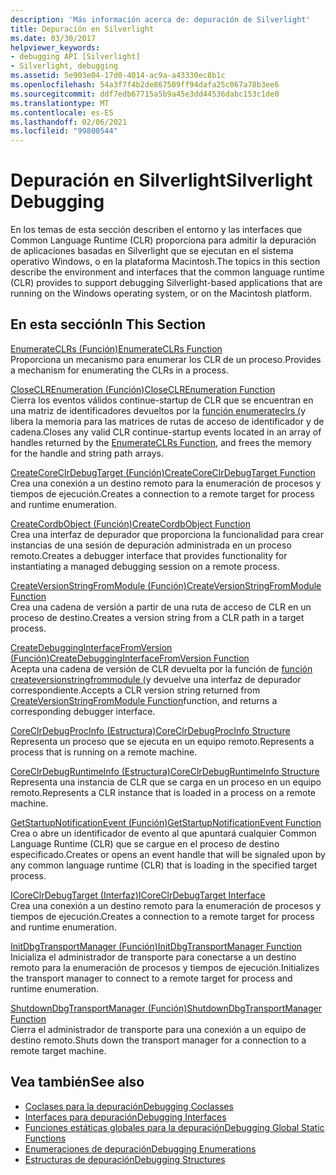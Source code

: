 ```yaml
---
description: 'Más información acerca de: depuración de Silverlight'
title: Depuración en Silverlight
ms.date: 03/30/2017
helpviewer_keywords:
- debugging API [Silverlight]
- Silverlight, debugging
ms.assetid: 5e903e04-17d0-4014-ac9a-a43330ec8b1c
ms.openlocfilehash: 54a3f7f4b2de867509ff94dafa25c067a78b3ee6
ms.sourcegitcommit: ddf7edb67715a5b9a45e3dd44536dabc153c1de0
ms.translationtype: MT
ms.contentlocale: es-ES
ms.lasthandoff: 02/06/2021
ms.locfileid: "99800544"
---
```

# <a name="silverlight-debugging"></a><span data-ttu-id="bd834-103">Depuración en Silverlight</span><span class="sxs-lookup"><span data-stu-id="bd834-103">Silverlight Debugging</span></span>

<span data-ttu-id="bd834-104">En los temas de esta sección describen el entorno y las interfaces que Common Language Runtime (CLR) proporciona para admitir la depuración de aplicaciones basadas en Silverlight que se ejecutan en el sistema operativo Windows, o en la plataforma Macintosh.</span><span class="sxs-lookup"><span data-stu-id="bd834-104">The topics in this section describe the environment and interfaces that the common language runtime (CLR) provides to support debugging Silverlight-based applications that are running on the Windows operating system, or on the Macintosh platform.</span></span>  
  
## <a name="in-this-section"></a><span data-ttu-id="bd834-105">En esta sección</span><span class="sxs-lookup"><span data-stu-id="bd834-105">In This Section</span></span>  

 [<span data-ttu-id="bd834-106">EnumerateCLRs (Función)</span><span class="sxs-lookup"><span data-stu-id="bd834-106">EnumerateCLRs Function</span></span>](enumerateclrs-function.md)  
 <span data-ttu-id="bd834-107">Proporciona un mecanismo para enumerar los CLR de un proceso.</span><span class="sxs-lookup"><span data-stu-id="bd834-107">Provides a mechanism for enumerating the CLRs in a process.</span></span>  
  
 [<span data-ttu-id="bd834-108">CloseCLREnumeration (Función)</span><span class="sxs-lookup"><span data-stu-id="bd834-108">CloseCLREnumeration Function</span></span>](closeclrenumeration-function.md)  
 <span data-ttu-id="bd834-109">Cierra los eventos válidos continue-startup de CLR que se encuentran en una matriz de identificadores devueltos por la [función enumerateclrs (](enumerateclrs-function.md)y libera la memoria para las matrices de rutas de acceso de identificador y de cadena.</span><span class="sxs-lookup"><span data-stu-id="bd834-109">Closes any valid CLR continue-startup events located in an array of handles returned by the [EnumerateCLRs Function](enumerateclrs-function.md), and frees the memory for the handle and string path arrays.</span></span>  
  
 [<span data-ttu-id="bd834-110">CreateCoreClrDebugTarget (Función)</span><span class="sxs-lookup"><span data-stu-id="bd834-110">CreateCoreClrDebugTarget Function</span></span>](createcoreclrdebugtarget-function.md)  
 <span data-ttu-id="bd834-111">Crea una conexión a un destino remoto para la enumeración de procesos y tiempos de ejecución.</span><span class="sxs-lookup"><span data-stu-id="bd834-111">Creates a connection to a remote target for process and runtime enumeration.</span></span>  
  
 [<span data-ttu-id="bd834-112">CreateCordbObject (Función)</span><span class="sxs-lookup"><span data-stu-id="bd834-112">CreateCordbObject Function</span></span>](createcordbobject-function.md)  
 <span data-ttu-id="bd834-113">Crea una interfaz de depurador que proporciona la funcionalidad para crear instancias de una sesión de depuración administrada en un proceso remoto.</span><span class="sxs-lookup"><span data-stu-id="bd834-113">Creates a debugger interface that provides functionality for instantiating a managed debugging session on a remote process.</span></span>  
  
 [<span data-ttu-id="bd834-114">CreateVersionStringFromModule (Función)</span><span class="sxs-lookup"><span data-stu-id="bd834-114">CreateVersionStringFromModule Function</span></span>](createversionstringfrommodule-function.md)  
 <span data-ttu-id="bd834-115">Crea una cadena de versión a partir de una ruta de acceso de CLR en un proceso de destino.</span><span class="sxs-lookup"><span data-stu-id="bd834-115">Creates a version string from a CLR path in a target process.</span></span>  
  
 [<span data-ttu-id="bd834-116">CreateDebuggingInterfaceFromVersion (Función)</span><span class="sxs-lookup"><span data-stu-id="bd834-116">CreateDebuggingInterfaceFromVersion Function</span></span>](createdebugginginterfacefromversion-function-for-silverlight.md)  
 <span data-ttu-id="bd834-117">Acepta una cadena de versión de CLR devuelta por la función de [función createversionstringfrommodule (](createversionstringfrommodule-function.md)y devuelve una interfaz de depurador correspondiente.</span><span class="sxs-lookup"><span data-stu-id="bd834-117">Accepts a CLR version string returned from [CreateVersionStringFromModule Function](createversionstringfrommodule-function.md)function, and returns a corresponding debugger interface.</span></span>  
  
 [<span data-ttu-id="bd834-118">CoreClrDebugProcInfo (Estructura)</span><span class="sxs-lookup"><span data-stu-id="bd834-118">CoreClrDebugProcInfo Structure</span></span>](coreclrdebugprocinfo-structure.md)  
 <span data-ttu-id="bd834-119">Representa un proceso que se ejecuta en un equipo remoto.</span><span class="sxs-lookup"><span data-stu-id="bd834-119">Represents a process that is running on a remote machine.</span></span>  
  
 [<span data-ttu-id="bd834-120">CoreClrDebugRuntimeInfo (Estructura)</span><span class="sxs-lookup"><span data-stu-id="bd834-120">CoreClrDebugRuntimeInfo Structure</span></span>](coreclrdebugruntimeinfo-structure.md)  
 <span data-ttu-id="bd834-121">Representa una instancia de CLR que se carga en un proceso en un equipo remoto.</span><span class="sxs-lookup"><span data-stu-id="bd834-121">Represents a CLR instance that is loaded in a process on a remote machine.</span></span>  
  
 [<span data-ttu-id="bd834-122">GetStartupNotificationEvent (Función)</span><span class="sxs-lookup"><span data-stu-id="bd834-122">GetStartupNotificationEvent Function</span></span>](getstartupnotificationevent-function.md)  
 <span data-ttu-id="bd834-123">Crea o abre un identificador de evento al que apuntará cualquier Common Language Runtime (CLR) que se cargue en el proceso de destino especificado.</span><span class="sxs-lookup"><span data-stu-id="bd834-123">Creates or opens an event handle that will be signaled upon by any common language runtime (CLR) that is loading in the specified target process.</span></span>  
  
 [<span data-ttu-id="bd834-124">ICoreClrDebugTarget (Interfaz)</span><span class="sxs-lookup"><span data-stu-id="bd834-124">ICoreClrDebugTarget Interface</span></span>](icoreclrdebugtarget-interface.md)  
 <span data-ttu-id="bd834-125">Crea una conexión a un destino remoto para la enumeración de procesos y tiempos de ejecución.</span><span class="sxs-lookup"><span data-stu-id="bd834-125">Creates a connection to a remote target for process and runtime enumeration.</span></span>  
  
 [<span data-ttu-id="bd834-126">InitDbgTransportManager (Función)</span><span class="sxs-lookup"><span data-stu-id="bd834-126">InitDbgTransportManager Function</span></span>](initdbgtransportmanager-function.md)  
 <span data-ttu-id="bd834-127">Inicializa el administrador de transporte para conectarse a un destino remoto para la enumeración de procesos y tiempos de ejecución.</span><span class="sxs-lookup"><span data-stu-id="bd834-127">Initializes the transport manager to connect to a remote target for process and runtime enumeration.</span></span>  
  
 [<span data-ttu-id="bd834-128">ShutdownDbgTransportManager (Función)</span><span class="sxs-lookup"><span data-stu-id="bd834-128">ShutdownDbgTransportManager Function</span></span>](shutdowndbgtransportmanager-function.md)  
 <span data-ttu-id="bd834-129">Cierra el administrador de transporte para una conexión a un equipo de destino remoto.</span><span class="sxs-lookup"><span data-stu-id="bd834-129">Shuts down the transport manager for a connection to a remote target machine.</span></span>  
  
## <a name="see-also"></a><span data-ttu-id="bd834-130">Vea también</span><span class="sxs-lookup"><span data-stu-id="bd834-130">See also</span></span>

- [<span data-ttu-id="bd834-131">Coclases para la depuración</span><span class="sxs-lookup"><span data-stu-id="bd834-131">Debugging Coclasses</span></span>](debugging-coclasses.md)
- [<span data-ttu-id="bd834-132">Interfaces para depuración</span><span class="sxs-lookup"><span data-stu-id="bd834-132">Debugging Interfaces</span></span>](debugging-interfaces.md)
- [<span data-ttu-id="bd834-133">Funciones estáticas globales para la depuración</span><span class="sxs-lookup"><span data-stu-id="bd834-133">Debugging Global Static Functions</span></span>](debugging-global-static-functions.md)
- [<span data-ttu-id="bd834-134">Enumeraciones de depuración</span><span class="sxs-lookup"><span data-stu-id="bd834-134">Debugging Enumerations</span></span>](debugging-enumerations.md)
- [<span data-ttu-id="bd834-135">Estructuras de depuración</span><span class="sxs-lookup"><span data-stu-id="bd834-135">Debugging Structures</span></span>](debugging-structures.md)
